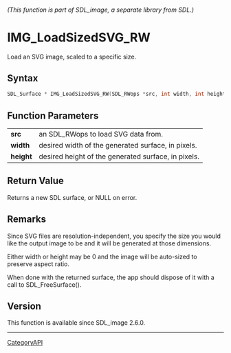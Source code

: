 ###### (This function is part of SDL_image, a separate library from SDL.)
# IMG_LoadSizedSVG_RW

Load an SVG image, scaled to a specific size.

## Syntax

```c
SDL_Surface * IMG_LoadSizedSVG_RW(SDL_RWops *src, int width, int height);

```

## Function Parameters

|                |                                                     |
| -------------- | --------------------------------------------------- |
| **src**        | an SDL_RWops to load SVG data from.                 |
| **width**      | desired width of the generated surface, in pixels.  |
| **height**     | desired height of the generated surface, in pixels. |

## Return Value

Returns a new SDL surface, or NULL on error.

## Remarks

Since SVG files are resolution-independent, you specify the size you would
like the output image to be and it will be generated at those dimensions.

Either width or height may be 0 and the image will be auto-sized to
preserve aspect ratio.

When done with the returned surface, the app should dispose of it with a
call to SDL_FreeSurface().

## Version

This function is available since SDL_image 2.6.0.

----
[CategoryAPI](CategoryAPI)

